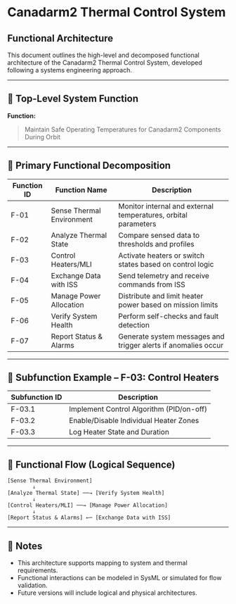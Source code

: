 # Canadarm2 Thermal Control System

## Functional Architecture

This document outlines the high-level and decomposed functional architecture of the Canadarm2 Thermal Control System, developed following a systems engineering approach.

---

## 🎯 Top-Level System Function

**Function:**
> Maintain Safe Operating Temperatures for Canadarm2 Components During Orbit

---

## 🔧 Primary Functional Decomposition

| Function ID | Function Name                         | Description |
|-------------|----------------------------------------|-------------|
| F-01        | Sense Thermal Environment              | Monitor internal and external temperatures, orbital parameters |
| F-02        | Analyze Thermal State                  | Compare sensed data to thresholds and profiles |
| F-03        | Control Heaters/MLI                    | Activate heaters or switch states based on control logic |
| F-04        | Exchange Data with ISS                 | Send telemetry and receive commands from ISS |
| F-05        | Manage Power Allocation                | Distribute and limit heater power based on mission limits |
| F-06        | Verify System Health                   | Perform self-checks and fault detection |
| F-07        | Report Status & Alarms                 | Generate system messages and trigger alerts if anomalies occur |

---

## 🧮 Subfunction Example – F-03: Control Heaters

| Subfunction ID | Description |
|----------------|-------------|
| F-03.1         | Implement Control Algorithm (PID/on-off) |
| F-03.2         | Enable/Disable Individual Heater Zones |
| F-03.3         | Log Heater State and Duration |

---

## 🔄 Functional Flow (Logical Sequence)

```text
[Sense Thermal Environment]
        ↓
[Analyze Thermal State] ──→ [Verify System Health]
        ↓
[Control Heaters/MLI] ──→ [Manage Power Allocation]
        ↓
[Report Status & Alarms] ←─ [Exchange Data with ISS]
```

---

## 📎 Notes
- This architecture supports mapping to system and thermal requirements.
- Functional interactions can be modeled in SysML or simulated for flow validation.
- Future versions will include logical and physical architectures.
